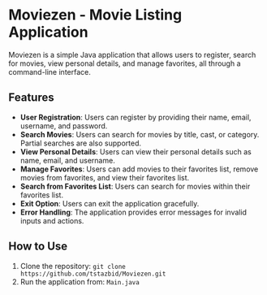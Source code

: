# Moviezen - Movie Listing Application

Moviezen is a simple Java application that allows users to register, search for movies, view personal details, and manage favorites, all through a command-line interface.

## Features

- **User Registration**: Users can register by providing their name, email, username, and password.
- **Search Movies**: Users can search for movies by title, cast, or category. Partial searches are also supported.
- **View Personal Details**: Users can view their personal details such as name, email, and username.
- **Manage Favorites**: Users can add movies to their favorites list, remove movies from favorites, and view their favorites list.
- **Search from Favorites List**: Users can search for movies within their favorites list.
- **Exit Option**: Users can exit the application gracefully.
- **Error Handling**: The application provides error messages for invalid inputs and actions.

## How to Use

1. Clone the repository: `git clone https://github.com/tstazbid/Moviezen.git`
2. Run the application from: `Main.java`

